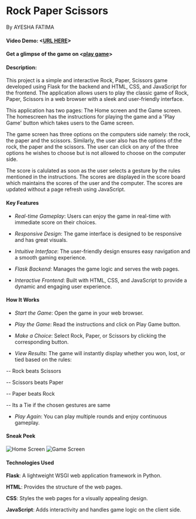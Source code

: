 # Rock Paper Scissors

By AYESHA FATIMA

#### Video Demo:  <[URL HERE](https://youtu.be/wUxhQt97PkM)>

#### Get a glimpse of the game on <[play game]([https://github.com/Techie-AyeshaFatima.github.io/Rock-Paper-Scissors](https://techie-ayeshafatima.github.io/Rock-Paper-Scissors/))>

#### Description:
This project is a simple and interactive Rock, Paper, Scissors game developed using Flask for the backend and HTML, CSS, and JavaScript for the frontend. The application allows users to play the classic game of Rock, Paper, Scissors in a web browser with a sleek and user-friendly interface.

This application has two pages: The Home screen and the Game screen. The homescreen has the instructions for playing the game and a 'Play Game' button which takes users to the Game screen.

The game screen has three options on the computers side namely: the rock, the paper and the scissors. Similarly, the user also has the options of:the rock, the paper and the scissors. The user can click on any of the three options he wishes to choose but is not allowed to choose on the computer side.

The score is calulated as soon as the user selects a gesture by the rules mentioned in the instructions. The scores are displayed in the score board which maintains the scores of the user and the computer. The scores are updated without a page refresh using JavaScript.

#### Key Features
- *Real-time Gameplay*: Users can enjoy the game in real-time with immediate score on their choices.

- *Responsive Design*: The game interface is designed to be responsive and has great visuals.

- *Intuitive Interface*: The user-friendly design ensures easy navigation and a smooth gaming experience.

- *Flask Backend*: Manages the game logic and serves the web pages.

- *Interactive Frontend*: Built with HTML, CSS, and JavaScript to provide a dynamic and engaging user experience.

#### How It Works
- *Start the Game*: Open the game in your web browser.

- *Play the Game*: Read the instructions and click on Play Game button.

- *Make a Choice*: Select Rock, Paper, or Scissors by clicking the corresponding button.

- *View Results*: The game will instantly display whether you won, lost, or tied based on the rules:

-- Rock beats Scissors

-- Scissors beats Paper

-- Paper beats Rock

-- Its a Tie if the chosen gestures are same

- *Play Again*: You can play multiple rounds and enjoy continuous gameplay.

#### Sneak Peek
![Home Screen](home_screen.png)
![Game Screen](game_screen.png)


#### Technologies Used
**Flask**: A lightweight WSGI web application framework in Python.

**HTML**: Provides the structure of the web pages.

**CSS**: Styles the web pages for a visually appealing design.

**JavaScript**: Adds interactivity and handles game logic on the client side.

